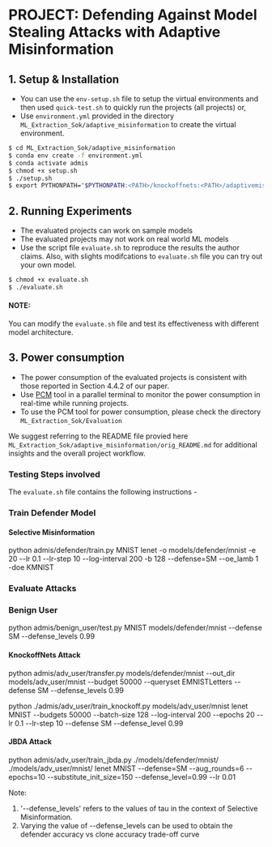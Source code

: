 # PROJECT: Defending Against Model Stealing Attacks with Adaptive Misinformation

## 1. Setup & Installation
- You can use the `env-setup.sh` file to setup the virtual environments and then used `quick-test.sh` to quickly run the projects (all projects) or,
- Use `environment.yml` provided in the directory `ML_Extraction_Sok/adaptive_misinformation` to create the virtual environment.
```bash
$ cd ML_Extraction_Sok/adaptive_misinformation
$ conda env create -f environment.yml
$ conda activate admis
$ chmod +x setup.sh
$ ./setup.sh
$ export PYTHONPATH="$PYTHONPATH:<PATH>/knockoffnets:<PATH>/adaptivemisinformation" # Add KnockoffNets and AdaptiveMisinformation to PYTHONPATH; Replace <PATH> with the path containing knockoffnets/adaptivemisinformation dirs
```

## 2.  Running Experiments 
- The evaluated projects can work on sample models 
- The evaluated projects may not work on real world ML models
- Use the script file `evaluate.sh`  to reproduce the results the author claims. Also, with slights modifcations to `evaluate.sh`  file you can try out your own model.
```bash
$ chmod +x evaluate.sh
$ ./evaluate.sh 
```
#### NOTE:
You can modify the `evaluate.sh` file and test its effectiveness with different model architecture.

## 3. Power consumption
- The power consumption of the evaluated projects is consistent with those reported in Section 4.4.2 of our paper.
- Use [PCM](https://github.com/intel/pcm) tool in a parallel terminal to monitor the power consumption in real-time while running projects.
- To use the PCM tool for power consumption, please check the directory `ML_Extraction_Sok/Evaluation`


We suggest referring to the README file provied here `ML_Extraction_Sok/adaptive_misinformation/orig_README.md` for additional insights and the overall project workflow.


### Testing Steps involved 

The `evaluate.sh` file contains the following instructions - 

### Train Defender Model
#### Selective Misinformation

python admis/defender/train.py MNIST lenet -o models/defender/mnist -e 20 --lr 0.1 --lr-step 10 --log-interval 200 -b 128 --defense=SM --oe_lamb 1 -doe KMNIST


### Evaluate Attacks

### Benign User

python admis/benign_user/test.py MNIST models/defender/mnist --defense SM --defense_levels 0.99

#### KnockoffNets Attack

python admis/adv_user/transfer.py models/defender/mnist --out_dir models/adv_user/mnist --budget 50000 --queryset EMNISTLetters --defense SM --defense_levels 0.99

python ./admis/adv_user/train_knockoff.py models/adv_user/mnist lenet MNIST --budgets 50000 --batch-size 128 --log-interval 200 --epochs 20 --lr 0.1 --lr-step 10 --defense SM --defense_level 0.99

#### JBDA Attack

python admis/adv_user/train_jbda.py ./models/defender/mnist/ ./models/adv_user/mnist/ lenet MNIST --defense=SM --aug_rounds=6 --epochs=10 --substitute_init_size=150 --defense_level=0.99 --lr 0.01

Note:
1. '--defense_levels' refers to the values of tau in the context of Selective Misinformation.
2. Varying the value of --defense_levels can be used to obtain the defender accuracy vs clone accuracy trade-off curve
